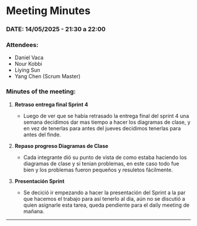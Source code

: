 # Meeting Minutes  

### DATE: 14/05/2025 - 21:30 a 22:00  

### Attendees:  
- Daniel Vaca 
- Nour Kobbi  
- Liying Sun  
- Yang Chen  (Scrum Master)  


### Minutes of the meeting:  
1. **Retraso entrega final Sprint 4**  
   - Luego de ver que se habia retrasado la entrega final del sprint 4 una semana decidimos dar mas tiempo a hacer los diagramas de clase, y en vez de tenerlas para antes del jueves decidimos tenerlas para antes del finde.

2. **Repaso progreso Diagramas de Clase**  
   - Cada integrante dió su punto de vista de como estaba haciendo los diagramas de clase y si tenian problemas, en este caso todo fue bien y los problemas fueron pequeños y resuletos fácilmente.

3. **Presentación Sprint**  
   - Se decició ir empezando a hacer la presentación del Sprint a la par que hacemos el trabajo para así tenerlo al dia, aún no se discutió a quien asignarle esta tarea, queda pendiente para el daily meeting de mañana.

---
